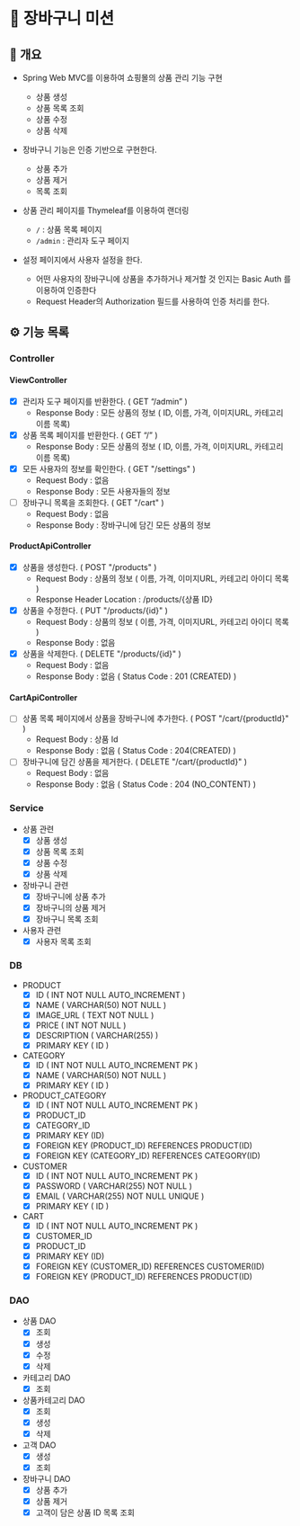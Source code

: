 # 🛒 장바구니 미션

## 📝 개요

- Spring Web MVC를 이용하여 쇼핑몰의 상품 관리 기능 구현
    - 상품 생성
    - 상품 목록 조회
    - 상품 수정
    - 상품 삭제

- 장바구니 기능은 인증 기반으로 구현한다.
    - 상품 추가
    - 상품 제거
    - 목록 조회

- 상품 관리 페이지를 Thymeleaf를 이용하여 랜더링
    - `/` : 상품 목록 페이지
    - `/admin` : 관리자 도구 페이지

- 설정 페이지에서 사용자 설정을 한다.
    - 어떤 사용자의 장바구니에 상품을 추가하거나 제거할 것 인지는 Basic Auth 를 이용하여 인증한다
    - Request Header의 Authorization 필드를 사용하여 인증 처리를 한다.

## ⚙️ 기능 목록

### Controller

#### ViewController

- [x]  관리자 도구 페이지를 반환한다. ( GET “/admin” )
    - Response Body : 모든 상품의 정보 ( ID, 이름, 가격, 이미지URL, 카테고리 이름 목록)
- [x]  상품 목록 페이지를 반환한다. ( GET “/” )
    - Response Body : 모든 상품의 정보 ( ID, 이름, 가격, 이미지URL, 카테고리 이름 목록)
- [x] 모든 사용자의 정보를 확인한다. ( GET "/settings" )
    - Request Body : 없음
    - Response Body : 모든 사용자들의 정보
- [ ] 장바구니 목록을 조회한다. ( GET "/cart" )
    - Request Body : 없음
    - Response Body : 장바구니에 담긴 모든 상품의 정보

#### ProductApiController

- [x]  상품을 생성한다. ( POST "/products" )
    - Request Body :  상품의 정보 ( 이름, 가격, 이미지URL, 카테고리 아이디 목록 )
    - Response Header Location  : /products/{상품 ID}
- [x]  상품을 수정한다. ( PUT "/products/{id}" )
    - Request Body  : 상품의 정보 ( 이름, 가격, 이미지URL, 카테고리 아이디 목록 )
    - Response Body : 없음
- [x]  상품을 삭제한다. ( DELETE "/products/{id}" )
    - Request Body  : 없음
    - Response Body : 없음 ( Status Code : 201 (CREATED) )

#### CartApiController

- [ ] 상품 목록 페이지에서 상품을 장바구니에 추가한다. ( POST "/cart/{productId}" )
    - Request Body : 상품 Id
    - Response Body : 없음 ( Status Code : 204(CREATED) )
- [ ] 장바구니에 담긴 상품을 제거한다. ( DELETE "/cart/{productId}" )
    - Request Body : 없음
    - Response Body : 없음 ( Status Code : 204 (NO_CONTENT) )

### Service

- 상품 관련
    - [x]  상품 생성
    - [x]  상품 목록 조회
    - [x]  상품 수정
    - [x]  상품 삭제

- 장바구니 관련
    - [x] 장바구니에 상품 추가
    - [x] 장바구니의 상품 제거
    - [x] 장바구니 목록 조회

- 사용자 관련
    - [x] 사용자 목록 조회

### DB

- PRODUCT
    - [x]  ID  ( INT NOT NULL AUTO_INCREMENT )
    - [x]  NAME ( VARCHAR(50) NOT NULL )
    - [x]  IMAGE_URL ( TEXT NOT NULL )
    - [x]  PRICE ( INT NOT NULL )
    - [x]  DESCRIPTION ( VARCHAR(255) )
    - [x]  PRIMARY KEY ( ID )

- CATEGORY
    - [x]  ID  ( INT NOT NULL AUTO_INCREMENT PK )
    - [x]  NAME ( VARCHAR(50) NOT NULL )
    - [x]  PRIMARY KEY ( ID )

- PRODUCT_CATEGORY
    - [x]  ID  ( INT NOT NULL AUTO_INCREMENT PK )
    - [x]  PRODUCT_ID
    - [x]  CATEGORY_ID
    - [x]  PRIMARY KEY (ID)
    - [x]  FOREIGN KEY (PRODUCT_ID) REFERENCES PRODUCT(ID)
    - [x]  FOREIGN KEY (CATEGORY_ID) REFERENCES CATEGORY(ID)

- CUSTOMER
    - [x]  ID  ( INT NOT NULL AUTO_INCREMENT PK )
    - [x]  PASSWORD ( VARCHAR(255) NOT NULL )
    - [x]  EMAIL ( VARCHAR(255) NOT NULL UNIQUE )
    - [x]  PRIMARY KEY ( ID )

- CART
    - [x]  ID  ( INT NOT NULL AUTO_INCREMENT PK )
    - [x]  CUSTOMER_ID
    - [x]  PRODUCT_ID
    - [x]  PRIMARY KEY (ID)
    - [x]  FOREIGN KEY (CUSTOMER_ID) REFERENCES CUSTOMER(ID)
    - [x]  FOREIGN KEY (PRODUCT_ID) REFERENCES PRODUCT(ID)

### DAO

- 상품 DAO
    - [x]  조회
    - [x]  생성
    - [x]  수정
    - [x]  삭제
- 카테고리 DAO
    - [x]  조회
- 상품카테고리 DAO
    - [x]  조회
    - [x]  생성
    - [x]  삭제
- 고객 DAO
    - [x] 생성
    - [x] 조회
- 장바구니 DAO
    - [x] 상품 추가
    - [x] 상품 제거
    - [x] 고객이 담은 상품 ID 목록 조회
